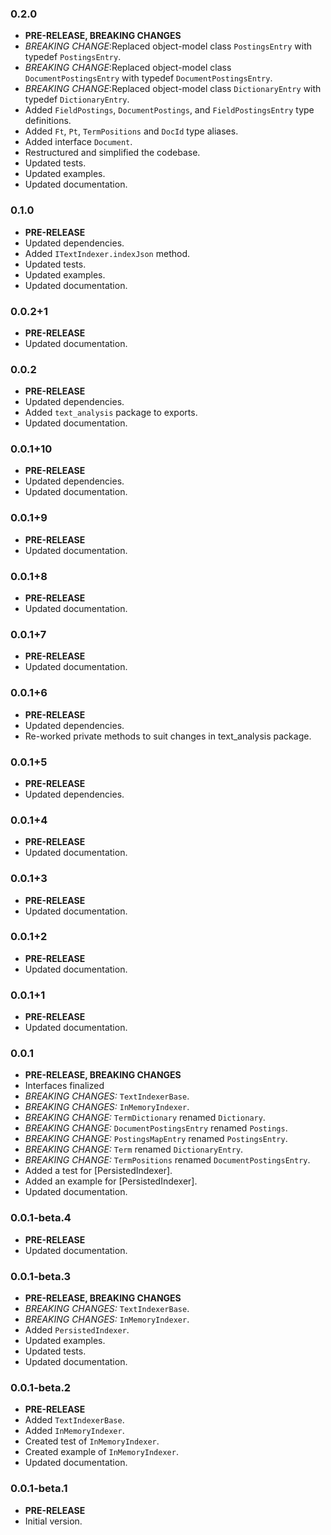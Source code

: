 <!-- 
BSD 3-Clause License
Copyright (c) 2022, GM Consult Pty Ltd
All rights reserved. 
-->

### 0.2.0

- **PRE-RELEASE, BREAKING CHANGES**
- *BREAKING CHANGE*:Replaced object-model class `PostingsEntry` with typedef `PostingsEntry`.
- *BREAKING CHANGE*:Replaced object-model class `DocumentPostingsEntry` with typedef `DocumentPostingsEntry`.
- *BREAKING CHANGE*:Replaced object-model class `DictionaryEntry` with typedef `DictionaryEntry`.
- Added `FieldPostings`, `DocumentPostings`, and `FieldPostingsEntry`  type definitions.
- Added `Ft`, `Pt`, `TermPositions` and `DocId` type aliases.
- Added interface `Document`.
- Restructured and simplified the codebase.
- Updated tests.
- Updated examples.
- Updated documentation.

### 0.1.0

- **PRE-RELEASE**
- Updated dependencies.
- Added `ITextIndexer.indexJson` method.
- Updated tests.
- Updated examples.
- Updated documentation.

### 0.0.2+1

- **PRE-RELEASE**
- Updated documentation.

### 0.0.2

- **PRE-RELEASE**
- Updated dependencies.
- Added `text_analysis` package to exports.
- Updated documentation.

### 0.0.1+10

- **PRE-RELEASE**
- Updated dependencies.
- Updated documentation.

### 0.0.1+9

- **PRE-RELEASE**
- Updated documentation.

### 0.0.1+8

- **PRE-RELEASE**
- Updated documentation.

### 0.0.1+7

- **PRE-RELEASE**
- Updated documentation.

### 0.0.1+6

- **PRE-RELEASE**
- Updated dependencies.
- Re-worked private methods to suit changes in text_analysis package.

### 0.0.1+5

- **PRE-RELEASE**
- Updated dependencies.

### 0.0.1+4

- **PRE-RELEASE**
- Updated documentation.

### 0.0.1+3

- **PRE-RELEASE**
- Updated documentation.

### 0.0.1+2

- **PRE-RELEASE**
- Updated documentation.

### 0.0.1+1

- **PRE-RELEASE**
- Updated documentation.

### 0.0.1

- **PRE-RELEASE, BREAKING CHANGES**
- Interfaces finalized
- *BREAKING CHANGES:* `TextIndexerBase`.
- *BREAKING CHANGES:* `InMemoryIndexer`.
- *BREAKING CHANGE:* `TermDictionary` renamed `Dictionary`.
- *BREAKING CHANGE:* `DocumentPostingsEntry` renamed `Postings`.
- *BREAKING CHANGE:* `PostingsMapEntry` renamed `PostingsEntry`.
- *BREAKING CHANGE:* `Term` renamed `DictionaryEntry`.
- *BREAKING CHANGE:* `TermPositions` renamed `DocumentPostingsEntry`.
- Added a test for [PersistedIndexer].
- Added an example for [PersistedIndexer].
- Updated documentation.

### 0.0.1-beta.4

- **PRE-RELEASE**
- Updated documentation.

### 0.0.1-beta.3

- **PRE-RELEASE, BREAKING CHANGES**
- *BREAKING CHANGES:* `TextIndexerBase`.
- *BREAKING CHANGES:* `InMemoryIndexer`.
- Added `PersistedIndexer`.
- Updated examples.
- Updated tests.
- Updated documentation.

### 0.0.1-beta.2

- **PRE-RELEASE**
- Added `TextIndexerBase`.
- Added `InMemoryIndexer`.
- Created test of `InMemoryIndexer`.
- Created example of `InMemoryIndexer`.
- Updated documentation.

### 0.0.1-beta.1

- **PRE-RELEASE**
- Initial version.